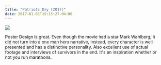 ```yaml
---
title: "Patriots Day (2017)"
date: 2017-01-01T19:15:27-04:00
---
```


![](https://jasonsmovieblog.files.wordpress.com/2017/01/patriotsday.jpg?w=860&h=280&crop=1)

Poster Design is great. Even though the movie had a star Mark Wahlberg, it did not turn into a one man hero narrative, instead, every character is well presented and has a distinctive personality. Also excellent use of actual footage and interviews of survivors in the end. It's an inspiration whether or not you run marathons.